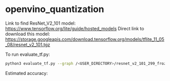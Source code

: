 # openvino_quantization

Link to find ResNet_V2_101 model:
https://www.tensorflow.org/lite/guide/hosted_models
Direct link to download this model:
https://storage.googleapis.com/download.tensorflow.org/models/tflite_11_05_08/resnet_v2_101.tgz

To run evaluate_tf.py:
```bash
python3 evaluate_tf.py --graph /<USER_DIRECTORY>/resnet_v2_101_299_frozen.pb --databasePath /<USER_DIRECTORY>/ILSVRC2012_img_val/
```
Estimated accuracy:

